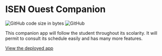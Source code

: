 # ISEN Ouest Companion

![GitHub code size in bytes](https://img.shields.io/github/languages/code-size/sehnryr/isen_ouest_companion)
![GitHub](https://img.shields.io/github/license/sehnryr/isen_ouest_companion)

This companion app will follow the student throughout its scolarity. It will permit to consult its schedule easily and has many more features.

[View the deployed app](https://isen.melois.dev/)
